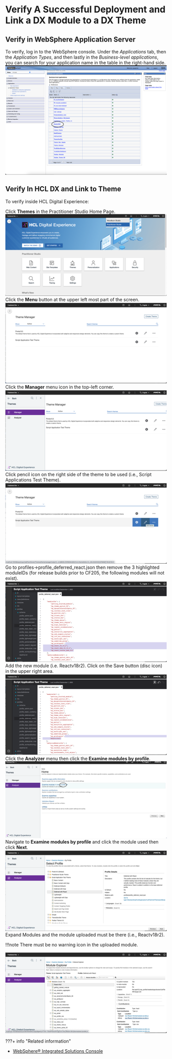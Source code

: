 # Verify A Successful Deployment and Link a DX Module to a DX Theme

## Verify in WebSphere Application Server

To verify, log in to the WebSphere console. Under the *Applications* tab, then the *Application Types*, and then lastly in the *Business-level applications*, you can search for your application name in the table in the right-hand side.
   ![Upload to WAS](../../images/17WASUpload7.png)

## Verify In HCL DX and Link to Theme

To verify inside HCL Digital Experience:

   Click **Themes** in the Practitioner Studio Home Page.
   ![Theme](../../images/18PSTheme.png)
   Click the **Menu** button at the upper left most part of the screen.
   ![Theme Manager](../../images/18PSManager.png)
   Click the **Manager** menu icon in the top-left corner.
   ![Theme Button](../../images/18PSThemeButton.png)
   Click pencil icon on the right side of the theme to be used (i.e., Script Applications Test Theme).
   ![Edit Button](../../images/18EditTestTheme.png)
   Go to profiles->profile_deferred_react.json then remove the 3 highlighted moduleIDs (for release builds prior to CF205, the following modules will not exist).
   ![Remove Default](../../images/18removedefaultmodule.png)
   Add the new module (i.e. Reactv18r2). Click on the Save button (disc icon) in the upper right area.
   ![Add DX Module](../../images/18addModuleReactv18r12.png)
   Click the **Analyzer** menu then click the **Examine modules by profile**.
   ![Theme Analyzer](../../images/18PSAnalyzer.png)
   Navigate to **Examine modules by profile** and click the module used then click **Next**.
   ![Modules By Profile](../../images/18PSExamineModulesByProfile.png)
   Expand Modules and the module uploaded must be there (i.e., Reactv18r2).<br>

!!!note
      There must be no warning icon in the uploaded module.

   ![Module Status](../../images/18PSReactModule.png)

???+ info "Related information"
   - [WebSphere® Integrated Solutions Console](../../../../../deployment/manage/portal_admin_tools/WebSphere_Integrated_Solutions_Console.md)
